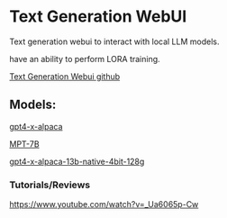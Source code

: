 # Text Generation WebUI

Text generation webui to interact with local LLM models.

have an ability to perform LORA training.

[Text Generation Webui github](https://github.com/oobabooga/text-generation-webui)

## Models:

[gpt4-x-alpaca](https://huggingface.co/chavinlo/gpt4-x-alpaca)

[MPT-7B](https://huggingface.co/mosaicml/mpt-7b)

[gpt4-x-alpaca-13b-native-4bit-128g](https://huggingface.co/anon8231489123/gpt4-x-alpaca-13b-native-4bit-128g) 

### Tutorials/Reviews

https://www.youtube.com/watch?v=_Ua6065p-Cw
